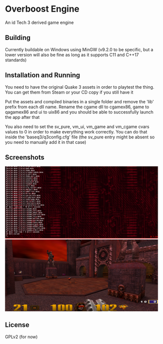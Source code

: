 # Overboost Engine

An id Tech 3 derived game engine

## Building

Currently buildable on Windows using MinGW (v9.2.0 to be specific, but a lower version will also be fine as long as it supports C11 and C++17 standards)

## Installation and Running

You need to have the original Quake 3 assets in order to playtest the thing. You can get them from Steam or your CD copy if you still have it

Put the assets and compiled binaries in a single folder and remove the 'lib' prefix from each dll name. Rename the cgame dll to cgamex86, game to qagamex86 and ui to uix86 and you should be able to successfully launch the app after that

You also need to set the sv_pure, vm_ui, vm_game and vm_cgame cvars values to 0 in order to make everything work correctly. You can do that inside the 'baseq3/q3config.cfg' file (the sv_pure entry might be absent so you need to manually add it in that case)

## Screenshots

![Console](docs/pics/overboost1.png)
![In-Game](docs/pics/overboost2.png)

## License

GPLv2 (for now)